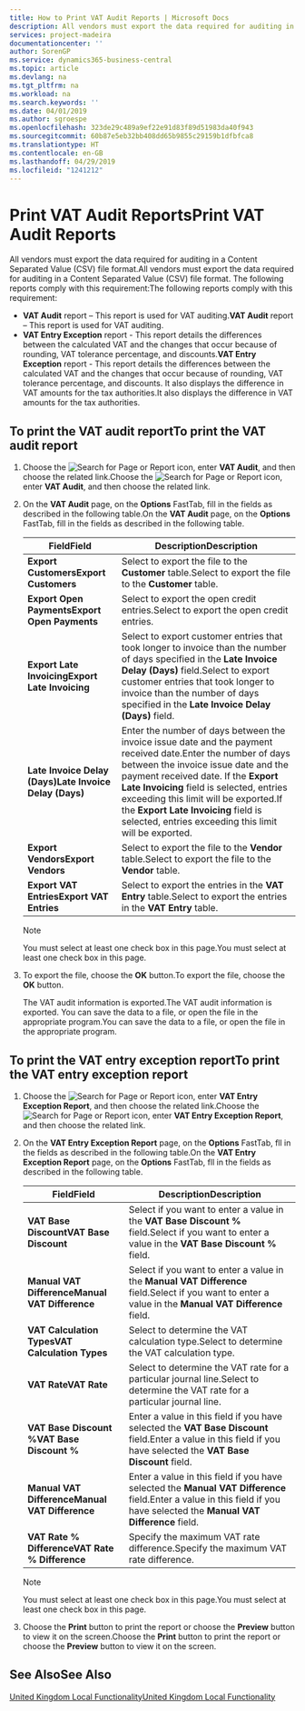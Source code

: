 ```yaml
---
title: How to Print VAT Audit Reports | Microsoft Docs
description: All vendors must export the data required for auditing in a Content Separated Value (CSV) file format.
services: project-madeira
documentationcenter: ''
author: SorenGP
ms.service: dynamics365-business-central
ms.topic: article
ms.devlang: na
ms.tgt_pltfrm: na
ms.workload: na
ms.search.keywords: ''
ms.date: 04/01/2019
ms.author: sgroespe
ms.openlocfilehash: 323de29c489a9ef22e91d83f89d51983da40f943
ms.sourcegitcommit: 60b87e5eb32bb408dd65b9855c29159b1dfbfca8
ms.translationtype: HT
ms.contentlocale: en-GB
ms.lasthandoff: 04/29/2019
ms.locfileid: "1241212"
---
```

# <a name="print-vat-audit-reports"></a><span data-ttu-id="26581-103">Print VAT Audit Reports</span><span class="sxs-lookup"><span data-stu-id="26581-103">Print VAT Audit Reports</span></span>
<span data-ttu-id="26581-104">All vendors must export the data required for auditing in a Content Separated Value (CSV) file format.</span><span class="sxs-lookup"><span data-stu-id="26581-104">All vendors must export the data required for auditing in a Content Separated Value (CSV) file format.</span></span> <span data-ttu-id="26581-105">The following reports comply with this requirement:</span><span class="sxs-lookup"><span data-stu-id="26581-105">The following reports comply with this requirement:</span></span>  

-   <span data-ttu-id="26581-106">**VAT Audit**  report – This report is used for VAT auditing.</span><span class="sxs-lookup"><span data-stu-id="26581-106">**VAT Audit**  report – This report is used for VAT auditing.</span></span>  
-   <span data-ttu-id="26581-107">**VAT Entry Exception** report - This report details the differences between the calculated VAT and the changes that occur because of rounding, VAT tolerance percentage, and discounts.</span><span class="sxs-lookup"><span data-stu-id="26581-107">**VAT Entry Exception** report - This report details the differences between the calculated VAT and the changes that occur because of rounding, VAT tolerance percentage, and discounts.</span></span> <span data-ttu-id="26581-108">It also displays the difference in VAT amounts for the tax authorities.</span><span class="sxs-lookup"><span data-stu-id="26581-108">It also displays the difference in VAT amounts for the tax authorities.</span></span>  

## <a name="to-print-the-vat-audit-report"></a><span data-ttu-id="26581-109">To print the VAT audit report</span><span class="sxs-lookup"><span data-stu-id="26581-109">To print the VAT audit report</span></span>  

1.  <span data-ttu-id="26581-110">Choose the ![Search for Page or Report](../../media/ui-search/search_small.png "Search for Page or Report icon") icon, enter **VAT Audit**, and then choose the related link.</span><span class="sxs-lookup"><span data-stu-id="26581-110">Choose the ![Search for Page or Report](../../media/ui-search/search_small.png "Search for Page or Report icon") icon, enter **VAT Audit**, and then choose the related link.</span></span>  
2.  <span data-ttu-id="26581-111">On the **VAT Audit** page, on the **Options** FastTab, fill in the fields as described in the following table.</span><span class="sxs-lookup"><span data-stu-id="26581-111">On the **VAT Audit** page, on the **Options** FastTab, fill in the fields as described in the following table.</span></span>  

    |<span data-ttu-id="26581-112">Field</span><span class="sxs-lookup"><span data-stu-id="26581-112">Field</span></span>|<span data-ttu-id="26581-113">Description</span><span class="sxs-lookup"><span data-stu-id="26581-113">Description</span></span>|  
    |---------------------------------|---------------------------------------|  
    |<span data-ttu-id="26581-114">**Export Customers**</span><span class="sxs-lookup"><span data-stu-id="26581-114">**Export Customers**</span></span>|<span data-ttu-id="26581-115">Select to export the file to the **Customer** table.</span><span class="sxs-lookup"><span data-stu-id="26581-115">Select to export the file to the **Customer** table.</span></span>|  
    |<span data-ttu-id="26581-116">**Export Open Payments**</span><span class="sxs-lookup"><span data-stu-id="26581-116">**Export Open Payments**</span></span>|<span data-ttu-id="26581-117">Select to export the open credit entries.</span><span class="sxs-lookup"><span data-stu-id="26581-117">Select to export the open credit entries.</span></span>|  
    |<span data-ttu-id="26581-118">**Export Late Invoicing**</span><span class="sxs-lookup"><span data-stu-id="26581-118">**Export Late Invoicing**</span></span>|<span data-ttu-id="26581-119">Select to export customer entries that took longer to invoice than the number of days specified in the **Late Invoice Delay (Days)** field.</span><span class="sxs-lookup"><span data-stu-id="26581-119">Select to export customer entries that took longer to invoice than the number of days specified in the **Late Invoice Delay (Days)** field.</span></span>|  
    |<span data-ttu-id="26581-120">**Late Invoice Delay (Days)**</span><span class="sxs-lookup"><span data-stu-id="26581-120">**Late Invoice Delay (Days)**</span></span>|<span data-ttu-id="26581-121">Enter the number of days between the invoice issue date and the payment received date.</span><span class="sxs-lookup"><span data-stu-id="26581-121">Enter the number of days between the invoice issue date and the payment received date.</span></span> <span data-ttu-id="26581-122">If the **Export Late Invoicing** field is selected, entries exceeding this limit will be exported.</span><span class="sxs-lookup"><span data-stu-id="26581-122">If the **Export Late Invoicing** field is selected, entries exceeding this limit will be exported.</span></span>|  
    |<span data-ttu-id="26581-123">**Export Vendors**</span><span class="sxs-lookup"><span data-stu-id="26581-123">**Export Vendors**</span></span>|<span data-ttu-id="26581-124">Select to export the file to the **Vendor** table.</span><span class="sxs-lookup"><span data-stu-id="26581-124">Select to export the file to the **Vendor** table.</span></span>|  
    |<span data-ttu-id="26581-125">**Export VAT Entries**</span><span class="sxs-lookup"><span data-stu-id="26581-125">**Export VAT Entries**</span></span>|<span data-ttu-id="26581-126">Select to export the entries in the **VAT Entry** table.</span><span class="sxs-lookup"><span data-stu-id="26581-126">Select to export the entries in the **VAT Entry** table.</span></span>|  

    > [!NOTE]  
    >  <span data-ttu-id="26581-127">You must select at least one check box in this page.</span><span class="sxs-lookup"><span data-stu-id="26581-127">You must select at least one check box in this page.</span></span>  

3.  <span data-ttu-id="26581-128">To export the file, choose the **OK** button.</span><span class="sxs-lookup"><span data-stu-id="26581-128">To export the file, choose the **OK** button.</span></span>  

    <span data-ttu-id="26581-129">The VAT audit information is exported.</span><span class="sxs-lookup"><span data-stu-id="26581-129">The VAT audit information is exported.</span></span> <span data-ttu-id="26581-130">You can save the data to a file, or open the file in the appropriate program.</span><span class="sxs-lookup"><span data-stu-id="26581-130">You can save the data to a file, or open the file in the appropriate program.</span></span>  

## <a name="to-print-the-vat-entry-exception-report"></a><span data-ttu-id="26581-131">To print the VAT entry exception report</span><span class="sxs-lookup"><span data-stu-id="26581-131">To print the VAT entry exception report</span></span>  

1.  <span data-ttu-id="26581-132">Choose the ![Search for Page or Report](../../media/ui-search/search_small.png "Search for Page or Report icon") icon, enter **VAT Entry Exception Report**, and then choose the related link.</span><span class="sxs-lookup"><span data-stu-id="26581-132">Choose the ![Search for Page or Report](../../media/ui-search/search_small.png "Search for Page or Report icon") icon, enter **VAT Entry Exception Report**, and then choose the related link.</span></span>  
2.  <span data-ttu-id="26581-133">On the **VAT Entry Exception Report** page, on the **Options** FastTab, fll in the fields as described in the following table.</span><span class="sxs-lookup"><span data-stu-id="26581-133">On the **VAT Entry Exception Report** page, on the **Options** FastTab, fll in the fields as described in the following table.</span></span>  

    |<span data-ttu-id="26581-134">Field</span><span class="sxs-lookup"><span data-stu-id="26581-134">Field</span></span>|<span data-ttu-id="26581-135">Description</span><span class="sxs-lookup"><span data-stu-id="26581-135">Description</span></span>|  
    |---------------------------------|---------------------------------------|  
    |<span data-ttu-id="26581-136">**VAT Base Discount**</span><span class="sxs-lookup"><span data-stu-id="26581-136">**VAT Base Discount**</span></span>|<span data-ttu-id="26581-137">Select if you want to enter a value in the **VAT Base Discount %** field.</span><span class="sxs-lookup"><span data-stu-id="26581-137">Select if you want to enter a value in the **VAT Base Discount %** field.</span></span>|  
    |<span data-ttu-id="26581-138">**Manual VAT Difference**</span><span class="sxs-lookup"><span data-stu-id="26581-138">**Manual VAT Difference**</span></span>|<span data-ttu-id="26581-139">Select if you want to enter a value in the **Manual VAT Difference** field.</span><span class="sxs-lookup"><span data-stu-id="26581-139">Select if you want to enter a value in the **Manual VAT Difference** field.</span></span>|  
    |<span data-ttu-id="26581-140">**VAT Calculation Types**</span><span class="sxs-lookup"><span data-stu-id="26581-140">**VAT Calculation Types**</span></span>|<span data-ttu-id="26581-141">Select to determine the VAT calculation type.</span><span class="sxs-lookup"><span data-stu-id="26581-141">Select to determine the VAT calculation type.</span></span>|  
    |<span data-ttu-id="26581-142">**VAT Rate**</span><span class="sxs-lookup"><span data-stu-id="26581-142">**VAT Rate**</span></span>|<span data-ttu-id="26581-143">Select to determine the VAT rate for a particular journal line.</span><span class="sxs-lookup"><span data-stu-id="26581-143">Select to determine the VAT rate for a particular journal line.</span></span>|  
    |<span data-ttu-id="26581-144">**VAT Base Discount %**</span><span class="sxs-lookup"><span data-stu-id="26581-144">**VAT Base Discount %**</span></span>|<span data-ttu-id="26581-145">Enter a value in this field if you have selected the **VAT Base Discount** field.</span><span class="sxs-lookup"><span data-stu-id="26581-145">Enter a value in this field if you have selected the **VAT Base Discount** field.</span></span>|  
    |<span data-ttu-id="26581-146">**Manual VAT Difference**</span><span class="sxs-lookup"><span data-stu-id="26581-146">**Manual VAT Difference**</span></span>|<span data-ttu-id="26581-147">Enter a value in this field if you have selected the **Manual VAT Difference** field.</span><span class="sxs-lookup"><span data-stu-id="26581-147">Enter a value in this field if you have selected the **Manual VAT Difference** field.</span></span>|  
    |<span data-ttu-id="26581-148">**VAT Rate % Difference**</span><span class="sxs-lookup"><span data-stu-id="26581-148">**VAT Rate % Difference**</span></span>|<span data-ttu-id="26581-149">Specify the maximum VAT rate difference.</span><span class="sxs-lookup"><span data-stu-id="26581-149">Specify the maximum VAT rate difference.</span></span>|  

    > [!NOTE]  
    >  <span data-ttu-id="26581-150">You must select at least one check box in this page.</span><span class="sxs-lookup"><span data-stu-id="26581-150">You must select at least one check box in this page.</span></span>  

3.  <span data-ttu-id="26581-151">Choose the **Print** button to print the report or choose the **Preview** button to view it on the screen.</span><span class="sxs-lookup"><span data-stu-id="26581-151">Choose the **Print** button to print the report or choose the **Preview** button to view it on the screen.</span></span>  

## <a name="see-also"></a><span data-ttu-id="26581-152">See Also</span><span class="sxs-lookup"><span data-stu-id="26581-152">See Also</span></span>  
[<span data-ttu-id="26581-153">United Kingdom Local Functionality</span><span class="sxs-lookup"><span data-stu-id="26581-153">United Kingdom Local Functionality</span></span>](united-kingdom-local-functionality.md)
